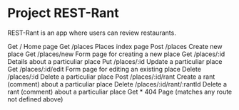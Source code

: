 # Project REST-Rant

REST-Rant is an app where users can review restaurants.

Get / Home page
Get /places Places index page
Post /places Create new place
Get /places/new Form page for creating a new place
Get /places/:id Details about a particuliar place
Put /places/:id Update a particuliar place
Get /places/:id/edit Form page for editing an existing place
Delete /places/:id Delete a particuliar place
Post /places/:id/rant Create a rant (comment) about a particuliar place
Delete /places/:id/rant/:rantId Delete a rant (comment) about a particuliar place
Get \* 404 Page (matches any route not defined above)
